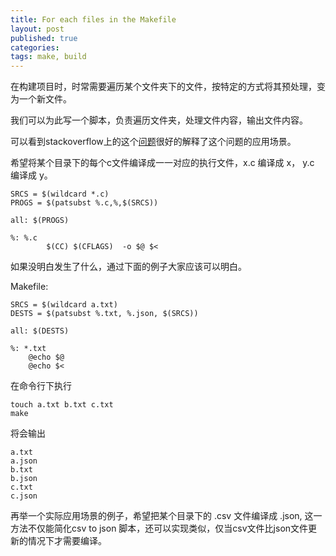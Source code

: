 ```yaml
---
title: For each files in the Makefile
layout: post
published: true
categories: 
tags: make, build
---
```


在构建项目时，时常需要遍历某个文件夹下的文件，按特定的方式将其预处理，变为一个新文件。

我们可以为此写一个脚本，负责遍历文件夹，处理文件内容，输出文件内容。

可以看到stackoverflow上的这个[问题](http://stackoverflow.com/questions/2706064/compile-all-c-files-in-a-directory-into-separate-programs)很好的解释了这个问题的应用场景。

希望将某个目录下的每个c文件编译成一一对应的执行文件，x.c 编译成 x， y.c 编译成 y。

    SRCS = $(wildcard *.c)
    PROGS = $(patsubst %.c,%,$(SRCS))

    all: $(PROGS)

    %: %.c
            $(CC) $(CFLAGS)  -o $@ $<


如果没明白发生了什么，通过下面的例子大家应该可以明白。

Makefile:

    SRCS = $(wildcard a.txt)
    DESTS = $(patsubst %.txt, %.json, $(SRCS))

    all: $(DESTS)

    %: *.txt
        @echo $@
        @echo $<

在命令行下执行

    touch a.txt b.txt c.txt
    make

将会输出

    a.txt
    a.json
    b.txt
    b.json
    c.txt
    c.json


再举一个实际应用场景的例子，希望把某个目录下的 .csv 文件编译成 .json, 这一方法不仅能简化csv to json 脚本，还可以实现类似，仅当csv文件比json文件更新的情况下才需要编译。
